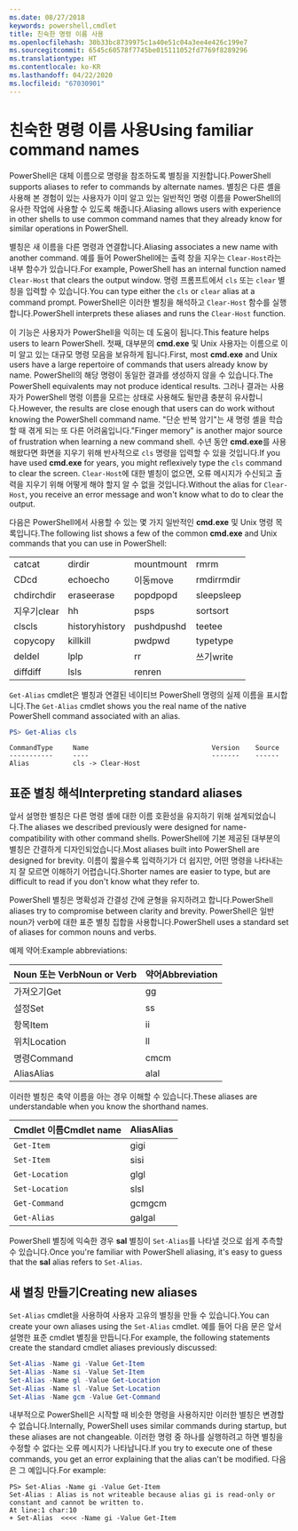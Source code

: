 ```yaml
---
ms.date: 08/27/2018
keywords: powershell,cmdlet
title: 친숙한 명령 이름 사용
ms.openlocfilehash: 30b33bc8739975c1a40e51c04a3ee4e426c199e7
ms.sourcegitcommit: 6545c60578f7745be015111052fd7769f8289296
ms.translationtype: HT
ms.contentlocale: ko-KR
ms.lasthandoff: 04/22/2020
ms.locfileid: "67030901"
---
```

# <a name="using-familiar-command-names"></a><span data-ttu-id="61f51-103">친숙한 명령 이름 사용</span><span class="sxs-lookup"><span data-stu-id="61f51-103">Using familiar command names</span></span>

<span data-ttu-id="61f51-104">PowerShell은 대체 이름으로 명령을 참조하도록 별칭을 지원합니다.</span><span class="sxs-lookup"><span data-stu-id="61f51-104">PowerShell supports aliases to refer to commands by alternate names.</span></span> <span data-ttu-id="61f51-105">별칭은 다른 셸을 사용해 본 경험이 있는 사용자가 이미 알고 있는 일반적인 명령 이름을 PowerShell의 유사한 작업에 사용할 수 있도록 해줍니다.</span><span class="sxs-lookup"><span data-stu-id="61f51-105">Aliasing allows users with experience in other shells to use common command names that they already know for similar operations in PowerShell.</span></span>

<span data-ttu-id="61f51-106">별칭은 새 이름을 다른 명령과 연결합니다.</span><span class="sxs-lookup"><span data-stu-id="61f51-106">Aliasing associates a new name with another command.</span></span> <span data-ttu-id="61f51-107">예를 들어 PowerShell에는 출력 창을 지우는 `Clear-Host`라는 내부 함수가 있습니다.</span><span class="sxs-lookup"><span data-stu-id="61f51-107">For example, PowerShell has an internal function named `Clear-Host` that clears the output window.</span></span> <span data-ttu-id="61f51-108">명령 프롬프트에서 `cls` 또는 `clear` 별칭을 입력할 수 있습니다.</span><span class="sxs-lookup"><span data-stu-id="61f51-108">You can type either the `cls` or `clear` alias at a command prompt.</span></span> <span data-ttu-id="61f51-109">PowerShell은 이러한 별칭을 해석하고 `Clear-Host` 함수를 실행합니다.</span><span class="sxs-lookup"><span data-stu-id="61f51-109">PowerShell interprets these aliases and runs the `Clear-Host` function.</span></span>

<span data-ttu-id="61f51-110">이 기능은 사용자가 PowerShell을 익히는 데 도움이 됩니다.</span><span class="sxs-lookup"><span data-stu-id="61f51-110">This feature helps users to learn PowerShell.</span></span> <span data-ttu-id="61f51-111">첫째, 대부분의 **cmd.exe** 및 Unix 사용자는 이름으로 이미 알고 있는 대규모 명령 모음을 보유하게 됩니다.</span><span class="sxs-lookup"><span data-stu-id="61f51-111">First, most **cmd.exe** and Unix users have a large repertoire of commands that users already know by name.</span></span> <span data-ttu-id="61f51-112">PowerShell의 해당 명령이 동일한 결과를 생성하지 않을 수 있습니다.</span><span class="sxs-lookup"><span data-stu-id="61f51-112">The PowerShell equivalents may not produce identical results.</span></span> <span data-ttu-id="61f51-113">그러나 결과는 사용자가 PowerShell 명령 이름을 모르는 상태로 사용해도 될만큼 충분히 유사합니다.</span><span class="sxs-lookup"><span data-stu-id="61f51-113">However, the results are close enough that users can do work without knowing the PowerShell command name.</span></span> <span data-ttu-id="61f51-114">"단순 반복 암기"는 새 명령 셸을 학습할 때 겪게 되는 또 다른 어려움입니다.</span><span class="sxs-lookup"><span data-stu-id="61f51-114">"Finger memory" is another major source of frustration when learning a new command shell.</span></span> <span data-ttu-id="61f51-115">수년 동안 **cmd.exe**를 사용해왔다면 화면을 지우기 위해 반사적으로 `cls` 명령을 입력할 수 있을 것입니다.</span><span class="sxs-lookup"><span data-stu-id="61f51-115">If you have used **cmd.exe** for years, you might reflexively type the `cls` command to clear the screen.</span></span> <span data-ttu-id="61f51-116">`Clear-Host`에 대한 별칭이 없으면, 오류 메시지가 수신되고 출력을 지우기 위해 어떻게 해야 할지 알 수 없을 것입니다.</span><span class="sxs-lookup"><span data-stu-id="61f51-116">Without the alias for `Clear-Host`, you receive an error message and won't know what to do to clear the output.</span></span>

<span data-ttu-id="61f51-117">다음은 PowerShell에서 사용할 수 있는 몇 가지 일반적인 **cmd.exe** 및 Unix 명령 목록입니다.</span><span class="sxs-lookup"><span data-stu-id="61f51-117">The following list shows a few of the common **cmd.exe** and Unix commands that you can use in PowerShell:</span></span>

|||||
|-|-|-|-|
|<span data-ttu-id="61f51-118">cat</span><span class="sxs-lookup"><span data-stu-id="61f51-118">cat</span></span>|<span data-ttu-id="61f51-119">dir</span><span class="sxs-lookup"><span data-stu-id="61f51-119">dir</span></span>|<span data-ttu-id="61f51-120">mount</span><span class="sxs-lookup"><span data-stu-id="61f51-120">mount</span></span>|<span data-ttu-id="61f51-121">rm</span><span class="sxs-lookup"><span data-stu-id="61f51-121">rm</span></span>|
|<span data-ttu-id="61f51-122">CD</span><span class="sxs-lookup"><span data-stu-id="61f51-122">cd</span></span>|<span data-ttu-id="61f51-123">echo</span><span class="sxs-lookup"><span data-stu-id="61f51-123">echo</span></span>|<span data-ttu-id="61f51-124">이동</span><span class="sxs-lookup"><span data-stu-id="61f51-124">move</span></span>|<span data-ttu-id="61f51-125">rmdir</span><span class="sxs-lookup"><span data-stu-id="61f51-125">rmdir</span></span>|
|<span data-ttu-id="61f51-126">chdir</span><span class="sxs-lookup"><span data-stu-id="61f51-126">chdir</span></span>|<span data-ttu-id="61f51-127">erase</span><span class="sxs-lookup"><span data-stu-id="61f51-127">erase</span></span>|<span data-ttu-id="61f51-128">popd</span><span class="sxs-lookup"><span data-stu-id="61f51-128">popd</span></span>|<span data-ttu-id="61f51-129">sleep</span><span class="sxs-lookup"><span data-stu-id="61f51-129">sleep</span></span>|
|<span data-ttu-id="61f51-130">지우기</span><span class="sxs-lookup"><span data-stu-id="61f51-130">clear</span></span>|<span data-ttu-id="61f51-131">h</span><span class="sxs-lookup"><span data-stu-id="61f51-131">h</span></span>|<span data-ttu-id="61f51-132">ps</span><span class="sxs-lookup"><span data-stu-id="61f51-132">ps</span></span>|<span data-ttu-id="61f51-133">sort</span><span class="sxs-lookup"><span data-stu-id="61f51-133">sort</span></span>|
|<span data-ttu-id="61f51-134">cls</span><span class="sxs-lookup"><span data-stu-id="61f51-134">cls</span></span>|<span data-ttu-id="61f51-135">history</span><span class="sxs-lookup"><span data-stu-id="61f51-135">history</span></span>|<span data-ttu-id="61f51-136">pushd</span><span class="sxs-lookup"><span data-stu-id="61f51-136">pushd</span></span>|<span data-ttu-id="61f51-137">tee</span><span class="sxs-lookup"><span data-stu-id="61f51-137">tee</span></span>|
|<span data-ttu-id="61f51-138">copy</span><span class="sxs-lookup"><span data-stu-id="61f51-138">copy</span></span>|<span data-ttu-id="61f51-139">kill</span><span class="sxs-lookup"><span data-stu-id="61f51-139">kill</span></span>|<span data-ttu-id="61f51-140">pwd</span><span class="sxs-lookup"><span data-stu-id="61f51-140">pwd</span></span>|<span data-ttu-id="61f51-141">type</span><span class="sxs-lookup"><span data-stu-id="61f51-141">type</span></span>|
|<span data-ttu-id="61f51-142">del</span><span class="sxs-lookup"><span data-stu-id="61f51-142">del</span></span>|<span data-ttu-id="61f51-143">lp</span><span class="sxs-lookup"><span data-stu-id="61f51-143">lp</span></span>|<span data-ttu-id="61f51-144">r</span><span class="sxs-lookup"><span data-stu-id="61f51-144">r</span></span>|<span data-ttu-id="61f51-145">쓰기</span><span class="sxs-lookup"><span data-stu-id="61f51-145">write</span></span>|
|<span data-ttu-id="61f51-146">diff</span><span class="sxs-lookup"><span data-stu-id="61f51-146">diff</span></span>|<span data-ttu-id="61f51-147">ls</span><span class="sxs-lookup"><span data-stu-id="61f51-147">ls</span></span>|<span data-ttu-id="61f51-148">ren</span><span class="sxs-lookup"><span data-stu-id="61f51-148">ren</span></span>||

<span data-ttu-id="61f51-149">`Get-Alias` cmdlet은 별칭과 연결된 네이티브 PowerShell 명령의 실제 이름을 표시합니다.</span><span class="sxs-lookup"><span data-stu-id="61f51-149">The `Get-Alias` cmdlet shows you the real name of the native PowerShell command associated with an alias.</span></span>

```powershell
PS> Get-Alias cls
```

```Output
CommandType     Name                               Version    Source
-----------     ----                               -------    ------
Alias           cls -> Clear-Host
```

## <a name="interpreting-standard-aliases"></a><span data-ttu-id="61f51-150">표준 별칭 해석</span><span class="sxs-lookup"><span data-stu-id="61f51-150">Interpreting standard aliases</span></span>

<span data-ttu-id="61f51-151">앞서 설명한 별칭은 다른 명령 셸에 대한 이름 호환성을 유지하기 위해 설계되었습니다.</span><span class="sxs-lookup"><span data-stu-id="61f51-151">The aliases we described previously were designed for name-compatibility with other command shells.</span></span>
<span data-ttu-id="61f51-152">PowerShell에 기본 제공된 대부분의 별칭은 간결하게 디자인되었습니다.</span><span class="sxs-lookup"><span data-stu-id="61f51-152">Most aliases built into PowerShell are designed for brevity.</span></span> <span data-ttu-id="61f51-153">이름이 짧을수록 입력하기가 더 쉽지만, 어떤 명령을 나타내는지 잘 모르면 이해하기 어렵습니다.</span><span class="sxs-lookup"><span data-stu-id="61f51-153">Shorter names are easier to type, but are difficult to read if you don't know what they refer to.</span></span>

<span data-ttu-id="61f51-154">PowerShell 별칭은 명확성과 간결성 간에 균형을 유지하려고 합니다.</span><span class="sxs-lookup"><span data-stu-id="61f51-154">PowerShell aliases try to compromise between clarity and brevity.</span></span> <span data-ttu-id="61f51-155">PowerShell은 일반 noun가 verb에 대한 표준 별칭 집합을 사용합니다.</span><span class="sxs-lookup"><span data-stu-id="61f51-155">PowerShell uses a standard set of aliases for common nouns and verbs.</span></span>

<span data-ttu-id="61f51-156">예제 약어:</span><span class="sxs-lookup"><span data-stu-id="61f51-156">Example abbreviations:</span></span>

| <span data-ttu-id="61f51-157">Noun 또는 Verb</span><span class="sxs-lookup"><span data-stu-id="61f51-157">Noun or Verb</span></span> | <span data-ttu-id="61f51-158">약어</span><span class="sxs-lookup"><span data-stu-id="61f51-158">Abbreviation</span></span> |
|--------------|--------------|
| <span data-ttu-id="61f51-159">가져오기</span><span class="sxs-lookup"><span data-stu-id="61f51-159">Get</span></span>          | <span data-ttu-id="61f51-160">g</span><span class="sxs-lookup"><span data-stu-id="61f51-160">g</span></span>            |
| <span data-ttu-id="61f51-161">설정</span><span class="sxs-lookup"><span data-stu-id="61f51-161">Set</span></span>          | <span data-ttu-id="61f51-162">s</span><span class="sxs-lookup"><span data-stu-id="61f51-162">s</span></span>            |
| <span data-ttu-id="61f51-163">항목</span><span class="sxs-lookup"><span data-stu-id="61f51-163">Item</span></span>         | <span data-ttu-id="61f51-164">i</span><span class="sxs-lookup"><span data-stu-id="61f51-164">i</span></span>            |
| <span data-ttu-id="61f51-165">위치</span><span class="sxs-lookup"><span data-stu-id="61f51-165">Location</span></span>     | <span data-ttu-id="61f51-166">l</span><span class="sxs-lookup"><span data-stu-id="61f51-166">l</span></span>            |
| <span data-ttu-id="61f51-167">명령</span><span class="sxs-lookup"><span data-stu-id="61f51-167">Command</span></span>      | <span data-ttu-id="61f51-168">cm</span><span class="sxs-lookup"><span data-stu-id="61f51-168">cm</span></span>           |
| <span data-ttu-id="61f51-169">Alias</span><span class="sxs-lookup"><span data-stu-id="61f51-169">Alias</span></span>        | <span data-ttu-id="61f51-170">al</span><span class="sxs-lookup"><span data-stu-id="61f51-170">al</span></span>           |

<span data-ttu-id="61f51-171">이러한 별칭은 축약 이름을 아는 경우 이해할 수 있습니다.</span><span class="sxs-lookup"><span data-stu-id="61f51-171">These aliases are understandable when you know the shorthand names.</span></span>

| <span data-ttu-id="61f51-172">Cmdlet 이름</span><span class="sxs-lookup"><span data-stu-id="61f51-172">Cmdlet name</span></span>    | <span data-ttu-id="61f51-173">Alias</span><span class="sxs-lookup"><span data-stu-id="61f51-173">Alias</span></span> |
|----------------|-------|
| `Get-Item`     | <span data-ttu-id="61f51-174">gi</span><span class="sxs-lookup"><span data-stu-id="61f51-174">gi</span></span>    |
| `Set-Item`     | <span data-ttu-id="61f51-175">si</span><span class="sxs-lookup"><span data-stu-id="61f51-175">si</span></span>    |
| `Get-Location` | <span data-ttu-id="61f51-176">gl</span><span class="sxs-lookup"><span data-stu-id="61f51-176">gl</span></span>    |
| `Set-Location` | <span data-ttu-id="61f51-177">sl</span><span class="sxs-lookup"><span data-stu-id="61f51-177">sl</span></span>    |
| `Get-Command`  | <span data-ttu-id="61f51-178">gcm</span><span class="sxs-lookup"><span data-stu-id="61f51-178">gcm</span></span>   |
| `Get-Alias`    | <span data-ttu-id="61f51-179">gal</span><span class="sxs-lookup"><span data-stu-id="61f51-179">gal</span></span>   |

<span data-ttu-id="61f51-180">PowerShell 별칭에 익숙한 경우 **sal** 별칭이 `Set-Alias`를 나타낼 것으로 쉽게 추측할 수 있습니다.</span><span class="sxs-lookup"><span data-stu-id="61f51-180">Once you're familiar with PowerShell aliasing, it's easy to guess that the **sal** alias refers to `Set-Alias`.</span></span>

## <a name="creating-new-aliases"></a><span data-ttu-id="61f51-181">새 별칭 만들기</span><span class="sxs-lookup"><span data-stu-id="61f51-181">Creating new aliases</span></span>

<span data-ttu-id="61f51-182">`Set-Alias` cmdlet을 사용하여 사용자 고유의 별칭을 만들 수 있습니다.</span><span class="sxs-lookup"><span data-stu-id="61f51-182">You can create your own aliases using the `Set-Alias` cmdlet.</span></span> <span data-ttu-id="61f51-183">예를 들어 다음 문은 앞서 설명한 표준 cmdlet 별칭을 만듭니다.</span><span class="sxs-lookup"><span data-stu-id="61f51-183">For example, the following statements create the standard cmdlet aliases previously discussed:</span></span>

```powershell
Set-Alias -Name gi -Value Get-Item
Set-Alias -Name si -Value Set-Item
Set-Alias -Name gl -Value Get-Location
Set-Alias -Name sl -Value Set-Location
Set-Alias -Name gcm -Value Get-Command
```

<span data-ttu-id="61f51-184">내부적으로 PowerShell은 시작할 때 비슷한 명령을 사용하지만 이러한 별칭은 변경할 수 없습니다.</span><span class="sxs-lookup"><span data-stu-id="61f51-184">Internally, PowerShell uses similar commands during startup, but these aliases are not changeable.</span></span>
<span data-ttu-id="61f51-185">이러한 명령 중 하나를 실행하려고 하면 별칭을 수정할 수 없다는 오류 메시지가 나타납니다.</span><span class="sxs-lookup"><span data-stu-id="61f51-185">If you try to execute one of these commands, you get an error explaining that the alias can't be modified.</span></span> <span data-ttu-id="61f51-186">다음은 그 예입니다.</span><span class="sxs-lookup"><span data-stu-id="61f51-186">For example:</span></span>

```
PS> Set-Alias -Name gi -Value Get-Item
Set-Alias : Alias is not writeable because alias gi is read-only or constant and cannot be written to.
At line:1 char:10
+ Set-Alias  <<<< -Name gi -Value Get-Item
```
